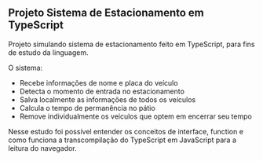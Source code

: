 ## Projeto Sistema de Estacionamento em TypeScript  

Projeto simulando sistema de estacionamento feito em TypeScript, para fins de estudo da linguagem.

O sistema:

- Recebe informações de nome e placa do veículo
- Detecta o momento de entrada no estacionamento
- Salva localmente as informações de todos os veículos
- Calcula o tempo de permanência no pátio 
- Remove individualmente os veículos que optem em encerrar seu tempo

Nesse estudo foi possível entender os conceitos de interface, function e como funciona a transcompilação do TypeScript em JavaScript para a leitura do navegador.